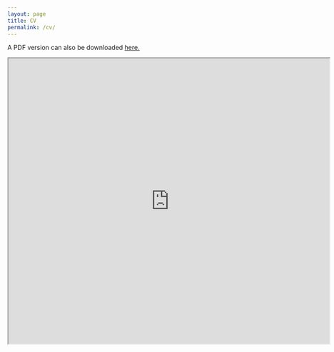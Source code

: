 ```yaml
---
layout: page
title: CV
permalink: /cv/
---
```

A PDF version can also be downloaded [here.](https://www.dropbox.com/s/1xs7mfyccq4hi03/Engelhardt%20andrew%20cv.pdf?dl=0)
<iframe src="https://drive.google.com/file/d/1HDbXBQcMuec0xKEU7leFPKtXjg0hF1ny/preview" width="720" height="640" seamless></iframe>
